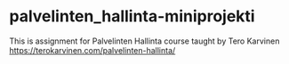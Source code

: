 # palvelinten_hallinta-miniprojekti
This is assignment for Palvelinten Hallinta course taught by Tero Karvinen https://terokarvinen.com/palvelinten-hallinta/
